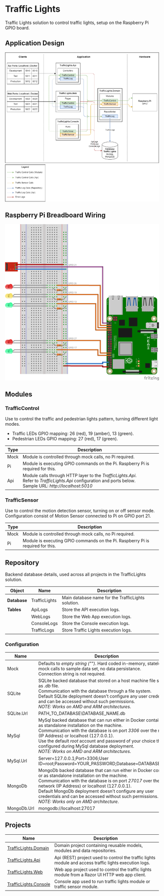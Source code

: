 # Traffic Lights

Traffic Lights solution to control traffic lights, setup on the Raspberry Pi GPIO board.

## Application Design

![Traffic Lights Application](./.docs/TrafficLights.Application.png)

## Raspberry Pi Breadboard Wiring

![Traffic Lights Breadboard](./.docs/TrafficLights.Breadboard.png)

## Modules

### TrafficControl

Use to control the traffic and pedestrian lights pattern, turning different light modes.
- Traffic LEDs GPIO mapping: 26 (red), 19 (amber), 13 (green).
- Pedestrian LEDs GPIO mapping: 27 (red), 17 (green).

|Type|Description|
|-----|-----|
|Mock|Module is controlled through mock calls, no Pi required.|
|Pi|Module is executing GPIO commands on the Pi. Raspberry Pi is required for this.|
|Api|Module calls through HTTP layer to the _TrafficLights.Api_.<br />Refer to _TrafficLights.Api_ configuration and ports below.<br />Sample URL: _http://localhost:5010_|

### TrafficSensor

Use to control the motion detection sensor, turning on or off sensor mode. Configuration consist of Motion Sensor connected to Pi on GPIO port 21.

|Type|Description|
|-----|-----|
|Mock|Module is controlled through mock calls, no Pi required.|
|Pi|Module is executing GPIO commands on the Pi. Raspberry Pi is required for this.|

## Repository

Backend database details, used across all projects in the TrafficLights solution.

|Object|Name|Description|
|-----|-----|-----|
|**Database**|TrafficLights|Main database name for the TrafficLights solution.|
|**Tables**|ApiLogs|Store the API execution logs.|
||WebLogs|Store the Web App execution logs.|
||ConsoleLogs|Store the Console execution logs.|
||TrafficLogs|Store Traffic Lights execution logs.|

### Configuration

|Name|Description|
|-----|-----|
|Mock|Defaults to *empty string ("")*. Hard coded in-memory, stateless, mock calls to sample data set, no data persistance.<br /> Connection string is not required.|
|SQLite|SQLite backed database that stored on a host machine file system as _.db_ file.<br />Communication with the database through a file system.<br />Default SQLite deployment doesn't configure any user credentials and can be accessed without such permissions.<br>_NOTE: Works on AMD and ARM architectures_.|
|SQLite.Url|PATH_TO_DATABASE\DATABASE_NAME.db|
|MySql|MySql backed database that can run either in Docker container or as standalone installation on the machine.<br />Communication with the database is on port _3306_ over the network (IP Address) or localhost (127.0.0.1).<br />Use the default _root_ account and password of your choice that is configured during MySql database deployment.<br>_NOTE: Works on AMD and ARM architectures_.|
|MySql.Url|Server=127.0.0.1;Port=3306;User ID=root;Password=YOUR_PASSWORD;Database=DATABASE_NAME|
|MongoDb|MongoDb backed database that can run either in Docker container or as standalone installation on the machine.<br />Communication with the database is on port _27017_ over the network (IP Address) or localhost (127.0.0.1).<br />Default MongoDb deployment doesn't configure any user credentials and can be accessed without such permissions.<br>_NOTE: Works only on AMD architecture_.|
|MongoDb.Url|mongodb://localhost:27017|

## Projects

|Name|Description|
|-----|-----|
|[TrafficLights.Domain](./.docs/TrafficLights.Domain.md)|Domain project containing reusable models, modules and data repositories.|
|[TrafficLights.Api](./.docs/TrafficLights.Api.md)|Api (REST) project used to control the traffic lights module and access traffic lights execution logs.|
|[TrafficLights.Web](./.docs/TrafficLights.Web.md)|Web app project used to control the traffic lights module from a Razor UI HTTP web app client.|
|[TrafficLights.Console](./.docs/TrafficLights.Console.md)|Console app used to run traffic lights module or traffic sensor module.|